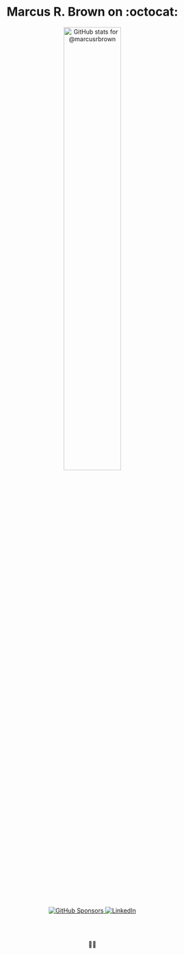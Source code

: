 <h1 align="center">
  <img alt="transparent" src="https://raw.githubusercontent.com/catppuccin/catppuccin/main/assets/misc/transparent.png" height="30" width="0px"/>
  Marcus R. Brown on :octocat:
  <img alt="transparent" src="https://raw.githubusercontent.com/catppuccin/catppuccin/main/assets/misc/transparent.png" height="30" width="0px"/>
</h1>

<p align="center">
  <img align='center' width='51.5%' alt='GitHub stats for @marcusrbrown' src='https://github-readme-stats.vercel.app/api?username=marcusrbrown&show_icons=true&theme=dark&include_all_commits=true&count_private=true'>
</p>

<br>
<div align='center'>

[![GitHub Sponsors](https://img.shields.io/github/sponsors/marcusrbrown?style=for-the-badge&logo=github-sponsors)
][gh-sponsors] [![LinkedIn](https://img.shields.io/badge/LinkedIn-blue?style=for-the-badge&logo=linkedin)][linkedin]

</div>
<br>

[gh-sponsors]: https://github.com/sponsors/marcusrbrown "@marcusrbrown | GitHub Sponsors"
[linkedin]: https://www.linkedin.com/in/marcusrbrown "@marcusrbrown | LinkedIn"

<br>
<p align="center"><span title="✌🏽 & ❤️">👋🏽</span></p>
